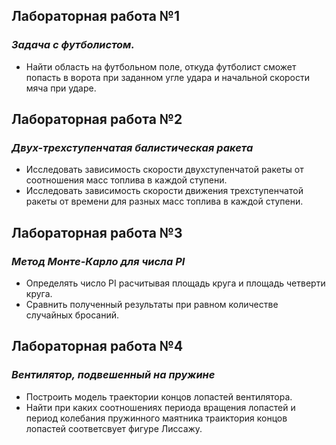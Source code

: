 ## Лабораторная работа №1

### _Задача с футболистом._

- Найти область на футбольном поле, откуда футболист сможет попасть в ворота при заданном угле удара и начальной скорости мяча при ударе.

## Лабораторная работа №2

### _Двух-трехступенчатая балистическая ракета_

- Исследовать зависимость скорости двухступенчатой ракеты от соотношения масс топлива в каждой ступени.
- Исследовать зависимость скорости движения трехступенчатой ракеты от времени для разных масс топлива в каждой ступени.

## Лабораторная работа №3

### _Метод Монте-Карло для числа PI_

- Определять число PI расчитывая площадь круга и площадь четверти круга.
- Сравнить полученный результаты при равном количестве случайных бросаний.

## Лабораторная работа №4

### _Вентилятор, подвешенный на пружине_

- Построить модель траектории концов лопастей вентилятора.
- Найти при каких соотношениях периода вращения лопастей и период колебания пружинного маятника траиктория концов лопастей соответсвует фигуре Лиссажу.
